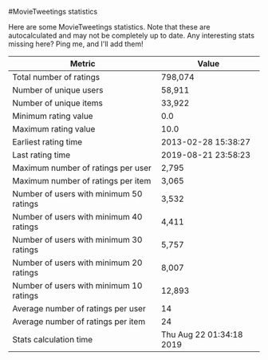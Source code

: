 #MovieTweetings statistics

Here are some MovieTweetings statistics. Note that these are autocalculated and may not be completely up to date. Any interesting stats missing here? Ping me, and I'll add them!

Metric | Value
--- | ---
Total number of ratings                 | 798,074
Number of unique users                  | 58,911
Number of unique items                  | 33,922
Minimum rating value                    | 0.0
Maximum rating value                    | 10.0
Earliest rating time                    | 2013-02-28 15:38:27
Last rating time                        | 2019-08-21 23:58:23
Maximum number of ratings per user      | 2,795
Maximum number of ratings per item      | 3,065
Number of users with minimum 50 ratings | 3,532
Number of users with minimum 40 ratings | 4,411
Number of users with minimum 30 ratings | 5,757
Number of users with minimum 20 ratings | 8,007
Number of users with minimum 10 ratings | 12,893
Average number of ratings per user      | 14
Average number of ratings per item      | 24
Stats calculation time                  | Thu Aug 22 01:34:18 2019

